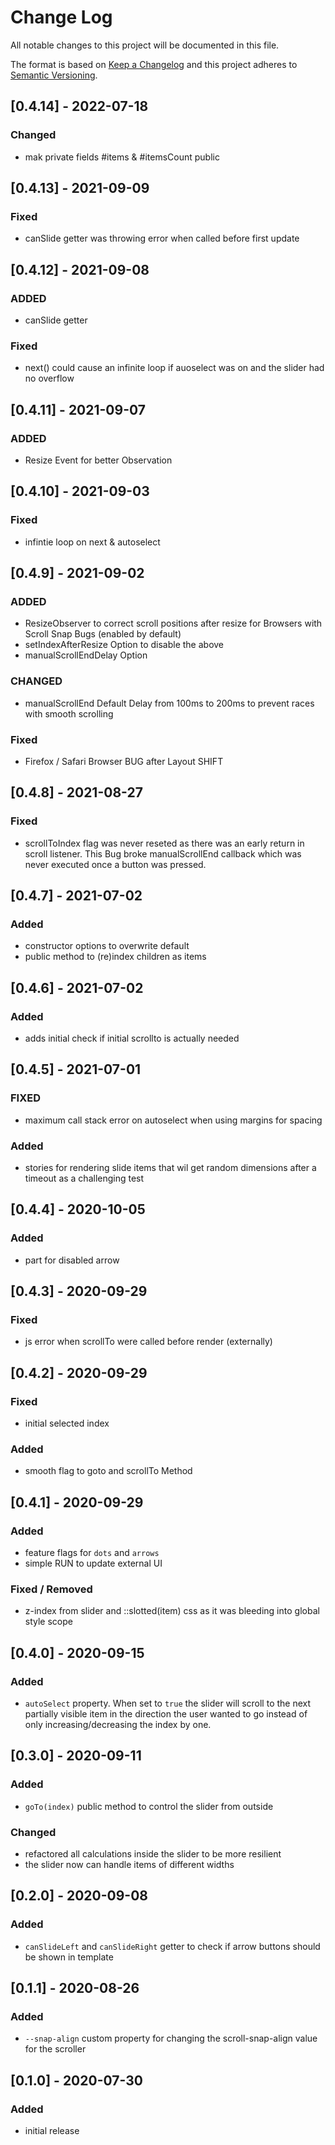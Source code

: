 # Change Log

All notable changes to this project will be documented in this file.

The format is based on [Keep a Changelog](http://keepachangelog.com/) and this project adheres to [Semantic Versioning](http://semver.org/).

<!--
   PRs should document their user-visible changes (if any) in the
   Unreleased section, uncommenting the header as necessary.
-->

<!-- ## Unreleased -->
<!-- ### Added -->
<!-- ### Changed -->
<!-- ### Removed -->
<!-- ### Fixed -->

## [0.4.14] - 2022-07-18

### Changed

-   mak private fields #items & #itemsCount public

## [0.4.13] - 2021-09-09

### Fixed

-   canSlide getter was throwing error when called before first update

## [0.4.12] - 2021-09-08

### ADDED

-   canSlide getter

### Fixed

-   next() could cause an infinite loop if auoselect was on and the slider had no overflow

## [0.4.11] - 2021-09-07

### ADDED

-   Resize Event for better Observation

## [0.4.10] - 2021-09-03

### Fixed

-   infintie loop on next & autoselect

## [0.4.9] - 2021-09-02

### ADDED

-   ResizeObserver to correct scroll positions after resize for Browsers with Scroll Snap Bugs (enabled by default)
-   setIndexAfterResize Option to disable the above
-   manualScrollEndDelay Option

### CHANGED

-   manualScrollEnd Default Delay from 100ms to 200ms to prevent races with smooth scrolling

### Fixed

-   Firefox / Safari Browser BUG after Layout SHIFT

## [0.4.8] - 2021-08-27

### Fixed

-   scrollToIndex flag was never reseted as there was an early return in scroll listener. This Bug broke manualScrollEnd callback which was never executed once a button was pressed.

## [0.4.7] - 2021-07-02

### Added

-   constructor options to overwrite default
-   public method to (re)index children as items

## [0.4.6] - 2021-07-02

### Added

-   adds initial check if initial scrollto is actually needed

## [0.4.5] - 2021-07-01

### FIXED

-   maximum call stack error on autoselect when using margins for spacing

### Added

-   stories for rendering slide items that wil get random dimensions after a timeout as a challenging test

## [0.4.4] - 2020-10-05

### Added

-   part for disabled arrow

## [0.4.3] - 2020-09-29

### Fixed

-   js error when scrollTo were called before render (externally)

## [0.4.2] - 2020-09-29

### Fixed

-   initial selected index

### Added

-   smooth flag to goto and scrollTo Method

## [0.4.1] - 2020-09-29

### Added

-   feature flags for `dots` and `arrows`
-   simple RUN to update external UI

### Fixed / Removed

-   z-index from slider and ::slotted(item) css as it was bleeding into global style scope

## [0.4.0] - 2020-09-15

### Added

-   `autoSelect` property. When set to `true` the slider will scroll to the next partially visible item in the direction the user wanted to go instead of only increasing/decreasing the index by one.

## [0.3.0] - 2020-09-11

### Added

-   `goTo(index)` public method to control the slider from outside

### Changed

-   refactored all calculations inside the slider to be more resilient
-   the slider now can handle items of different widths

## [0.2.0] - 2020-09-08

### Added

-   `canSlideLeft` and `canSlideRight` getter to check if arrow buttons should be shown in template

## [0.1.1] - 2020-08-26

### Added

-   `--snap-align` custom property for changing the scroll-snap-align value for the scroller

## [0.1.0] - 2020-07-30

### Added

-   initial release
